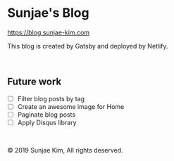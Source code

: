 # Sunjae's Blog

https://blog.sunjae-kim.com

This blog is created by Gatsby and deployed by Netlify.

<br />

## Future work

- [ ] Filter blog posts by tag
- [ ] Create an awesome image for Home
- [ ] Paginate blog posts
- [ ] Apply Disqus library

<br />

© 2019 Sunjae Kim, All rights deserved.
